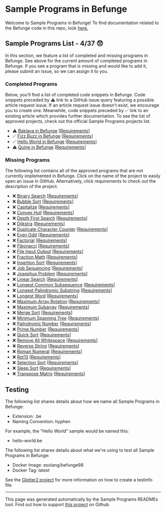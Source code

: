 # Sample Programs in Befunge

Welcome to Sample Programs in Befunge! To find documentation related to the Befunge code in this repo, look [here.](https://sampleprograms.io/languages/befunge)

## Sample Programs List - 4/37 :disappointed:

In this section, we feature a list of completed and missing programs in Befunge. See above for the current amount of completed programs in Befunge. If you see a program that is missing and would like to add it, please submit an issue, so we can assign it to you.

### Completed Programs

Below, you'll find a list of completed code snippets in Befunge. Code snippets preceded by :warning: link to a GitHub issue query featuring a possible article request issue. If an article request issue doesn't exist, we encourage you to create one. Meanwhile, code snippets preceded by :white_check_mark: link to an existing article which provides further documentation. To see the list of approved projects, check out the official Sample Programs projects list.

- :warning: [Baklava in Befunge](https://github.com//TheRenegadeCoder/sample-programs-website/issues?utf8=%E2%9C%93&q=is%3Aissue+is%3Aopen+baklava+befunge) [[Requirements](https://sampleprograms.io/projects/baklava)]
- :white_check_mark: [Fizz Buzz in Befunge](https://sampleprograms.io/projects/fizz-buzz/befunge) [[Requirements](https://sampleprograms.io/projects/fizz-buzz)]
- :white_check_mark: [Hello World in Befunge](https://sampleprograms.io/projects/hello-world/befunge) [[Requirements](https://sampleprograms.io/projects/hello-world)]
- :warning: [Quine in Befunge](https://github.com//TheRenegadeCoder/sample-programs-website/issues?utf8=%E2%9C%93&q=is%3Aissue+is%3Aopen+quine+befunge) [[Requirements](https://sampleprograms.io/projects/quine)]

### Missing Programs

The following list contains all of the approved programs that are not currently implemented in Befunge. Click on the name of the project to easily open an issue in GitHub. Alternatively, click requirements to check out the description of the project.

- :x: [Binary Search](https://github.com/TheRenegadeCoder/sample-programs/issues/new?assignees=&labels=enhancement,binary+search&template=code-snippet-request.md&title=Add+Binary+Search+in+Befunge) [[Requirements](https://sampleprograms.io/projects/binary-search)]
- :x: [Bubble Sort](https://github.com/TheRenegadeCoder/sample-programs/issues/new?assignees=&labels=enhancement,bubble+sort&template=code-snippet-request.md&title=Add+Bubble+Sort+in+Befunge) [[Requirements](https://sampleprograms.io/projects/bubble-sort)]
- :x: [Capitalize](https://github.com/TheRenegadeCoder/sample-programs/issues/new?assignees=&labels=enhancement,capitalize&template=code-snippet-request.md&title=Add+Capitalize+in+Befunge) [[Requirements](https://sampleprograms.io/projects/capitalize)]
- :x: [Convex Hull](https://github.com/TheRenegadeCoder/sample-programs/issues/new?assignees=&labels=enhancement,convex+hull&template=code-snippet-request.md&title=Add+Convex+Hull+in+Befunge) [[Requirements](https://sampleprograms.io/projects/convex-hull)]
- :x: [Depth First Search](https://github.com/TheRenegadeCoder/sample-programs/issues/new?assignees=&labels=enhancement,depth+first+search&template=code-snippet-request.md&title=Add+Depth+First+Search+in+Befunge) [[Requirements](https://sampleprograms.io/projects/depth-first-search)]
- :x: [Dijkstra](https://github.com/TheRenegadeCoder/sample-programs/issues/new?assignees=&labels=enhancement,dijkstra&template=code-snippet-request.md&title=Add+Dijkstra+in+Befunge) [[Requirements](https://sampleprograms.io/projects/dijkstra)]
- :x: [Duplicate Character Counter](https://github.com/TheRenegadeCoder/sample-programs/issues/new?assignees=&labels=enhancement,duplicate+character+counter&template=code-snippet-request.md&title=Add+Duplicate+Character+Counter+in+Befunge) [[Requirements](https://sampleprograms.io/projects/duplicate-character-counter)]
- :x: [Even Odd](https://github.com/TheRenegadeCoder/sample-programs/issues/new?assignees=&labels=enhancement,even+odd&template=code-snippet-request.md&title=Add+Even+Odd+in+Befunge) [[Requirements](https://sampleprograms.io/projects/even-odd)]
- :x: [Factorial](https://github.com/TheRenegadeCoder/sample-programs/issues/new?assignees=&labels=enhancement,factorial&template=code-snippet-request.md&title=Add+Factorial+in+Befunge) [[Requirements](https://sampleprograms.io/projects/factorial)]
- :x: [Fibonacci](https://github.com/TheRenegadeCoder/sample-programs/issues/new?assignees=&labels=enhancement,fibonacci&template=code-snippet-request.md&title=Add+Fibonacci+in+Befunge) [[Requirements](https://sampleprograms.io/projects/fibonacci)]
- :x: [File Input Output](https://github.com/TheRenegadeCoder/sample-programs/issues/new?assignees=&labels=enhancement,file+input+output&template=code-snippet-request.md&title=Add+File+Input+Output+in+Befunge) [[Requirements](https://sampleprograms.io/projects/file-input-output)]
- :x: [Fraction Math](https://github.com/TheRenegadeCoder/sample-programs/issues/new?assignees=&labels=enhancement,fraction+math&template=code-snippet-request.md&title=Add+Fraction+Math+in+Befunge) [[Requirements](https://sampleprograms.io/projects/fraction-math)]
- :x: [Insertion Sort](https://github.com/TheRenegadeCoder/sample-programs/issues/new?assignees=&labels=enhancement,insertion+sort&template=code-snippet-request.md&title=Add+Insertion+Sort+in+Befunge) [[Requirements](https://sampleprograms.io/projects/insertion-sort)]
- :x: [Job Sequencing](https://github.com/TheRenegadeCoder/sample-programs/issues/new?assignees=&labels=enhancement,job+sequencing&template=code-snippet-request.md&title=Add+Job+Sequencing+in+Befunge) [[Requirements](https://sampleprograms.io/projects/job-sequencing)]
- :x: [Josephus Problem](https://github.com/TheRenegadeCoder/sample-programs/issues/new?assignees=&labels=enhancement,josephus+problem&template=code-snippet-request.md&title=Add+Josephus+Problem+in+Befunge) [[Requirements](https://sampleprograms.io/projects/josephus-problem)]
- :x: [Linear Search](https://github.com/TheRenegadeCoder/sample-programs/issues/new?assignees=&labels=enhancement,linear+search&template=code-snippet-request.md&title=Add+Linear+Search+in+Befunge) [[Requirements](https://sampleprograms.io/projects/linear-search)]
- :x: [Longest Common Subsequence](https://github.com/TheRenegadeCoder/sample-programs/issues/new?assignees=&labels=enhancement,longest+common+subsequence&template=code-snippet-request.md&title=Add+Longest+Common+Subsequence+in+Befunge) [[Requirements](https://sampleprograms.io/projects/longest-common-subsequence)]
- :x: [Longest Palindromic Substring](https://github.com/TheRenegadeCoder/sample-programs/issues/new?assignees=&labels=enhancement,longest+palindromic+substring&template=code-snippet-request.md&title=Add+Longest+Palindromic+Substring+in+Befunge) [[Requirements](https://sampleprograms.io/projects/longest-palindromic-substring)]
- :x: [Longest Word](https://github.com/TheRenegadeCoder/sample-programs/issues/new?assignees=&labels=enhancement,longest+word&template=code-snippet-request.md&title=Add+Longest+Word+in+Befunge) [[Requirements](https://sampleprograms.io/projects/longest-word)]
- :x: [Maximum Array Rotation](https://github.com/TheRenegadeCoder/sample-programs/issues/new?assignees=&labels=enhancement,maximum+array+rotation&template=code-snippet-request.md&title=Add+Maximum+Array+Rotation+in+Befunge) [[Requirements](https://sampleprograms.io/projects/maximum-array-rotation)]
- :x: [Maximum Subarray](https://github.com/TheRenegadeCoder/sample-programs/issues/new?assignees=&labels=enhancement,maximum+subarray&template=code-snippet-request.md&title=Add+Maximum+Subarray+in+Befunge) [[Requirements](https://sampleprograms.io/projects/maximum-subarray)]
- :x: [Merge Sort](https://github.com/TheRenegadeCoder/sample-programs/issues/new?assignees=&labels=enhancement,merge+sort&template=code-snippet-request.md&title=Add+Merge+Sort+in+Befunge) [[Requirements](https://sampleprograms.io/projects/merge-sort)]
- :x: [Minimum Spanning Tree](https://github.com/TheRenegadeCoder/sample-programs/issues/new?assignees=&labels=enhancement,minimum+spanning+tree&template=code-snippet-request.md&title=Add+Minimum+Spanning+Tree+in+Befunge) [[Requirements](https://sampleprograms.io/projects/minimum-spanning-tree)]
- :x: [Palindromic Number](https://github.com/TheRenegadeCoder/sample-programs/issues/new?assignees=&labels=enhancement,palindromic+number&template=code-snippet-request.md&title=Add+Palindromic+Number+in+Befunge) [[Requirements](https://sampleprograms.io/projects/palindromic-number)]
- :x: [Prime Number](https://github.com/TheRenegadeCoder/sample-programs/issues/new?assignees=&labels=enhancement,prime+number&template=code-snippet-request.md&title=Add+Prime+Number+in+Befunge) [[Requirements](https://sampleprograms.io/projects/prime-number)]
- :x: [Quick Sort](https://github.com/TheRenegadeCoder/sample-programs/issues/new?assignees=&labels=enhancement,quick+sort&template=code-snippet-request.md&title=Add+Quick+Sort+in+Befunge) [[Requirements](https://sampleprograms.io/projects/quick-sort)]
- :x: [Remove All Whitespace](https://github.com/TheRenegadeCoder/sample-programs/issues/new?assignees=&labels=enhancement,remove+all+whitespace&template=code-snippet-request.md&title=Add+Remove+All+Whitespace+in+Befunge) [[Requirements](https://sampleprograms.io/projects/remove-all-whitespace)]
- :x: [Reverse String](https://github.com/TheRenegadeCoder/sample-programs/issues/new?assignees=&labels=enhancement,reverse+string&template=code-snippet-request.md&title=Add+Reverse+String+in+Befunge) [[Requirements](https://sampleprograms.io/projects/reverse-string)]
- :x: [Roman Numeral](https://github.com/TheRenegadeCoder/sample-programs/issues/new?assignees=&labels=enhancement,roman+numeral&template=code-snippet-request.md&title=Add+Roman+Numeral+in+Befunge) [[Requirements](https://sampleprograms.io/projects/roman-numeral)]
- :x: [Rot13](https://github.com/TheRenegadeCoder/sample-programs/issues/new?assignees=&labels=enhancement,rot13&template=code-snippet-request.md&title=Add+Rot13+in+Befunge) [[Requirements](https://sampleprograms.io/projects/rot13)]
- :x: [Selection Sort](https://github.com/TheRenegadeCoder/sample-programs/issues/new?assignees=&labels=enhancement,selection+sort&template=code-snippet-request.md&title=Add+Selection+Sort+in+Befunge) [[Requirements](https://sampleprograms.io/projects/selection-sort)]
- :x: [Sleep Sort](https://github.com/TheRenegadeCoder/sample-programs/issues/new?assignees=&labels=enhancement,sleep+sort&template=code-snippet-request.md&title=Add+Sleep+Sort+in+Befunge) [[Requirements](https://sampleprograms.io/projects/sleep-sort)]
- :x: [Transpose Matrix](https://github.com/TheRenegadeCoder/sample-programs/issues/new?assignees=&labels=enhancement,transpose+matrix&template=code-snippet-request.md&title=Add+Transpose+Matrix+in+Befunge) [[Requirements](https://sampleprograms.io/projects/transpose-matrix)]

## Testing

The following list shares details about how we name all Sample Programs in Befunge:

- Extension: .be
- Naming Convention: hyphen

For example, the "Hello World" sample would be named this:

- hello-world.be

The following list shares details about what we're using to test all Sample Programs in Befunge:

- Docker Image: esolang/befunge98
- Docker Tag: latest

See the [Glotter2 project](https://github.com/rzuckerm/glotter2) for more information on how to create a testinfo file.

***

This page was generated automatically by the Sample Programs READMEs tool. Find out how to support [this project](https://github.com/TheRenegadeCoder/sample-programs-readmes) on Github.